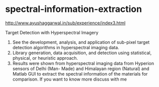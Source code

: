 # spectral-information-extraction

http://www.ayushaggarwal.in/sub/experience/index3.html

Target Detection with Hyperspectral Imagery

1) See the development, analysis, and application of sub-pixel target detection algorithms in hyperspectral imaging data. 
2) Library generation, data acquisition, and detection using statistical, physical, or heuristic approach. 
3) Results were shown from hyperspectral imaging data from Hyperion sensors of Delhi (Man- Made) and Himalayan region (Natural) and Matlab GUI to extract the spectral information of the materials for comparison. 
If you want to know more discuss with me 
